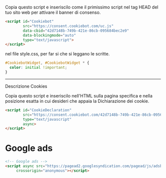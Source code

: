 Copia questo script e inseriscilo come il primissimo script nel tag HEAD del 
tuo sito web per attivare il banner di consenso.

```html
<script id="Cookiebot" 
        src="https://consent.cookiebot.com/uc.js" 
        data-cbid="42d7148b-749b-421e-86cb-095684bec2e9" 
        data-blockingmode="auto" 
        type="text/javascript">
</script>
```

nel file style.css, per far si che si leggano le scritte.

```css
#CookiebotWidget, #CookiebotWidget * {
  color: initial !important;
}
```

--- 
Descrizione Cookies


Copia questo script e inseriscilo nell'HTML sulla pagina specifica e 
nella posizione esatta in cui desideri che appaia la Dichiarazione dei cookie.
```html
<script id="CookieDeclaration" 
        src="https://consent.cookiebot.com/42d7148b-749b-421e-86cb-095684bec2e9/cd.js" 
        type="text/javascript" 
        async>
</script>
```


# Google ads
``` html
<!-- Google ads -->
<script async src="https://pagead2.googlesyndication.com/pagead/js/adsbygoogle.js?client=ca-pub-4832768962920549"
     crossorigin="anonymous"></script>
```



